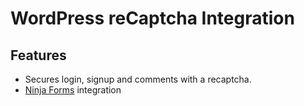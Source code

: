 WordPress reCaptcha Integration
===============================

Features
--------
- Secures login, signup and comments with a recaptcha.
- [Ninja Forms](http://ninjaforms.com/) integration

